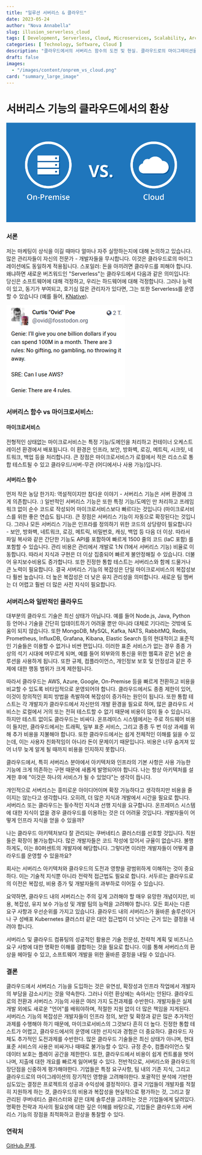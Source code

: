 ```yaml
---
title: "일루션 서버리스 & 클라우드"
date: 2023-05-24
author: "Nova Annabella"
slug: illusion_serverless_cloud
tags: [ Development, Serverless, Cloud, Microservices, Scalability, Architecture, Infrastructure ]
categories: [ Technology, Software, Cloud ]
description: "클라우드에서의 서버리스 함수의 도전 및 현실. 클라우드로의 마이그레이션을 고려하는 기업을 위한 가치있는 통찰력"
draft: false
images:
  - "/images/content/onprem_vs_cloud.png"
card: "summary_large_image"
---
```



# 서버리스 기능의 클라우드에서의 환상


![aws_costs_twitter_1](/images/content/onprem_vs_cloud.png)

### 서론

저는 마케팅이 상식을 이길 때마다 얼마나 자주 실망하는지에 대해 논의하고 있습니다. 많은 관리자들이 자신의 전문가 - 개발자들을 무시합니다. 이것은 클라우드로의 마이그레이션에도 동일하게 적용됩니다. 스포일러: 돈을 아끼려면 클라우드를 피해야 합니다. 왜냐하면 새로운 버즈워드인 "Serverless"는 클라우드에서 다음과 같은 의미입니다: 당신은 소프트웨어에 대해 걱정하고, 우리는 하드웨어에 대해 걱정합니다. 그러나 능력이 있고, 동기가 부여되고, 호기심 많은 관리자가 있다면, 그는 또한 Serverless를 운영할 수 있습니다 (예를 들어, [KNative](https://knative.dev)).

![aws_costs_twitter_1](/images/content/aws_costs_twitter_1.png)


### 서버리스 함수 vs 마이크로서비스:



#### 마이크로서비스

전형적인 상태없는 마이크로서비스는 특정 기능/도메인을 처리하고 컨테이너 오케스트레이션 환경에서 배포됩니다. 이 환경은 인프라, 보안, 방화벽,
로깅, 메트릭, 시크릿, 네트워크, 백업 등을 처리합니다. 큰 장점은 마이크로서비스가 로컬에서 적은
리소스로 통합 테스트될 수 있고 클라우드/서버-무관 (어디에서나 사용 가능)입니다.


#### 서버리스 함수

먼저 작은 농담 한가지: 역설적이지만 참다운 이야기 - 서버리스 기능은 서버 환경에 크게 의존합니다. :)
일반적인 서버리스 기능은 또한 특정 기능/도메인 만 처리하고 프레임워크 없이
순수 코드로 작성되어 마이크로서비스보다 빠르다는 것입니다 (마이크로서비스를 위한 좋은 연습도 됩니다). 큰
장점은 서버리스 기능이 자동으로 확장된다는 것입니다. 그러나 모든 서버리스 기능은
인프라를 정의하기 위한 코드의 상당량이 필요합니다 - 보안, 방화벽, 네트워크, 로깅, 메트릭,
비밀번호, 캐싱, 백업 등 다음 더 이상.
따라서 파일 복사와 같은 간단한 기능도 API를 포함하여 빠르게 1500 줄의 코드 (IaC 포함)
를 포함할 수 있습니다.
관리 비용은 관리에서 개발로 1:N (1에서 서버리스
기능) 비율로 이동합니다. 따라서 지식과 구현은 더 이상
집중되어 빠르게 불안정해질 수 있습니다. 더불어 유지보수비용도 증가합니다.
또한 진정한 통합 테스트는 서버리스와 함께 드물거나 큰 노력이 필요합니다.
결국 서버리스 기능의 복잡성은 단일 마이크로서비스의 복잡성보다 훨씬 높습니다.
더 높은 복잡성은 더 낮은 유지 관리성을 의미합니다. 새로운 팀 멤버는 더 어렵고 훨씬
더 많은 사전 지식이 필요합니다.

### 서버리스와 일반적인 클라우드

대부분의 클라우드 기술은 최신 상태가 아닙니다. 예를 들어 Node.js, Java, Python 등 언어나 기술을 간단히 업데이트하기 어려울 뿐만 아니라 대체로 기다리는 것밖에 도움이 되지 않습니다. 
또한 MongoDB, MySQL, Kafka, NATS, RabbitMQ, Redis, Prometheus, InfluxDB, Grafana, Kibana, Elastic Search 등의 현대적이고 표준적인 기술들은 이용할 수 없거나 비싼 편입니다. 
이러한 표준 서비스가 없는 경우 종종 가상의 석기 시대에 머무르게 되며, 예를 들어 외부와의 통신을 위한 웹훅과 같은 낡은 솔루션을 사용하게 됩니다. 또한 규제, 컴플라이언스, 개인정보 보호 및 안정성과 같은 주제에 대한 행동 범위가 크게 제한됩니다.

따라서 클라우드는 AWS, Azure, Google, On-Premise 등을 빠르게 전환하고 비용을 비교할 수 있도록 비타입적으로 운영되어야 합니다. 클라우드에서도 종종 제한이 있어, 이것이 창의적인 회피 방법을 촉발하여 복잡성이 증가하는 원인이 됩니다.
또한 통합 테스트는 각 개발자가 클라우드에서 자신만의 개발 환경을 필요로 하며, 많은 클라우드 서비스는 로컬에서 거의 또는 전혀 테스트할 수 없기 때문에 비용이 많이 들 수 있습니다.
하지만 테스트 없이도 클라우드는 비싸다. 온프레미스 시스템에서는 주로 하드웨어 비용이 들지만, 클라우드에서는 트래픽, 일부 표준 서비스, 그리고 종종 두 번 이상 과세를 위해 추가 비용을 지불해야 합니다. 또한 클라우드에서는 쉽게 전체적인 이해를 잃을 수 있는데, 이는 사용자 친화적임이 아니라 돈이 문제이기 때문입니다. 비용은 너무 숨겨져 있어 너무 늦게 알게 될 때까지 비용을 인지하지 못합니다.

클라우드에서, 특히 서버리스 분야에서 아키텍처와 인프라의 기본 사항은 사용 가능한 기능에 크게 의존하는 구현 때문에 새롭게 발명되어야 합니다.
나는 항상 아키텍처를 설계한 후에 "이것은 하나의 서비스가 될 수 있었다"는 생각이 듭니다.

개인적으로 서버리스는 흥미로운 아이디어이며 확장 가능하다고 생각하지만 비용을 줄이지는 않는다고 생각합니다. 
오히려, 더 많은 지식과 개발에서 시간을 필요로 합니다. 서버리스 또는 클라우드는 필수적인 지식과 선행 지식을 요구합니다.
온프레미스 시스템에 대한 지식이 없을 경우 클라우드를 이용하는 것은 더 어려울 것입니다.
개발자들이 어떻게 인프라 지식을 얻을 수 있을까?

나는 클라우드 아키텍처보다 잘 관리되는 쿠버네티스 클러스터를 선호할 것입니다.
직원들은 확장이 불가능합니다. 많은 개발자들은 코드 작성에 있어서 규율이 없습니다.
불행하게도, 이는 80퍼센트의 개발자에 해당합니다. 그렇다면 이러한 개발자들이 어떻게 클라우드를 운영할 수 있을까요?

회사는 서버리스 아키텍처와 클라우드의 도전과 영향을 광범위하게 이해하는 것이 중요하다. 이는 기술적 지식뿐 아니라 전략적 접근법도 필요로 합니다. 
서두르는 클라우드로의 이전은 복잡성, 비용 증가 및 개발자들의 과부하로 이어질 수 있습니다.

요약하면, 클라우드 내의 서버리스는 주의 깊게 고려해야 할 매우 유망한 개념이지만, 비용, 복잡성, 유지 보수 가능성 및 개발 팀의 능력을 고려해야 합니다. 
모든 회사는 다른 요구 사항과 우선순위를 가지고 있습니다. 클라우드 내의 서버리스가 올바른 솔루션이거나 구 성배포 Kubernetes 클러스터 같은 대안 접근법이 더 낫다는 근거 있는 결정을 내려야 합니다.

서버리스 및 클라우드 컴퓨팅의 성공적인 활용은 기술 전문성, 전략적 계획 및 비즈니스 요구 사항에 대한 명확한 이해를 결합하는 것을 필요로 합니다. 이를 통해 서버리스의 환상을 헤아릴 수 있고, 소프트웨어 개발을 위한 올바른 결정을 내릴 수 있습니다.

### 결론

클라우드에서 서버리스 기능을 도입하는 것은 유연성, 확장성과 인프라 작업에서 개발자의 부담을 감소시키는 것을 약속한다. 그러나 이런 환상에는 속아서는 안된다. 클라우드로의 전환과 서버리스 기능의 사용은 여러 가지
도전과제를 수반한다. 개발자들은 실제 개발 외에도 새로운 "언어"를 배워야하며, 적절한 지원 없이 더 많은 책임을 지게된다. 서버리스 기능의 복잡성은 개발자들이 인프라 정의, 보안 및 확장과 같은 많은 추가적인
과제를 수행해야 하기 때문에, 마이크로서비스의 그것보다 흔히 더 높다. 진정한 통합 테스트가 어렵고, 클라우드에서의 운영에 대한 선지식과 경험은 더 중요하다. 클라우드 자체도 추가적인 도전과제를 수반한다. 많은
클라우드 기술들은 최신 상태가 아니며, 현대 표준 서비스의 사용은 비싸거나 때때로 불가능할 수 있다. 규정 준수, 컴플라이언스 및 데이터 보호는 플레이 공간을 제한한다. 또한, 클라우드에서 비용이 쉽게 컨트롤을
벗어나며, 지출에 대한 개요를 빠르게 잃어버릴 수 있다. 전반적으로, 서버리스와 클라우드의 장단점을 신중하게 평가해야한다. 기업들은 특정 요구사항, 팀 내의 기존 지식, 그리고 클라우드로의 마이그레이션의 장기적인
영향을 고려해야한다. 포괄적인 분석에 기반한 심도있는 결정은 프로젝트의 성공과 수익성에 결정적이다. 결국 기업들이 개발자를 적절히 지원하게 하는 것, 클라우드의 비용과 복잡성을 현실적으로 평가하는 것, 그리고 잘
관리된 쿠버네티스 클러스터와 같은 대체 솔루션을 고려하는 것은 기업들에게 달려있다. 명확한 전략과 자사의 필요성에 대한 깊은 이해를 바탕으로, 기업들은 클라우드와 서버리스 기능의 장점을 최적화하고 환상을 통찰할 수
있다.

### 연락처

[GitHub 문제](https://github.com/NovaAnnabella/the_unspoken/issues/new/choose).
